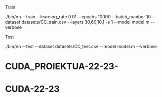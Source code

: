 Train

 ./bin/nn --train --learning_rate 0.01 --epochs 10000 --batch_number 10 --dataset datasets/CC_train.csv --layers 30,60,10,1 -s 1 --model model.m --verbose

Test

 ./bin/nn --test  --dataset datasets/CC_test.csv --model model.m --verbose


# CUDA_PROIEKTUA-22-23-
# CUDA-22-23
